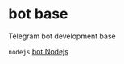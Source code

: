 # bot base

Telegram bot development base 


 `nodejs` 
 [bot Nodejs](http://github.com/ayhan-dev/botbase/NODELS)
